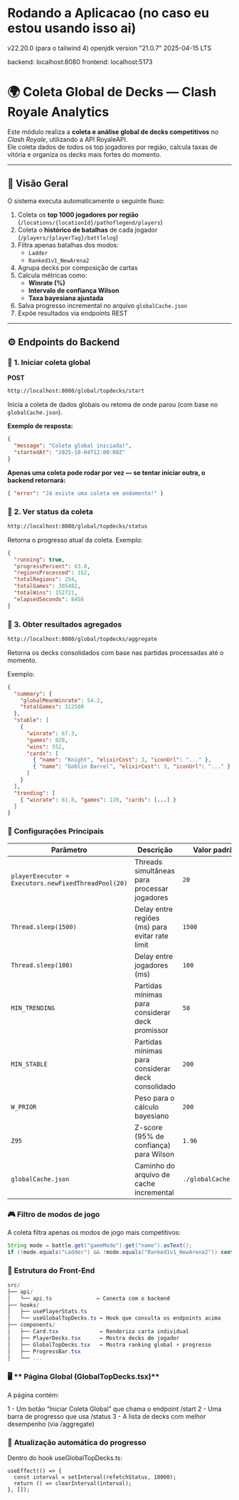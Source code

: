 # Rodando a Aplicacao (no caso eu estou usando isso ai)
   v22.20.0 (para o tailwind 4)
   openjdk version "21.0.7" 2025-04-15 LTS

   backend: localhost:8080
   frontend: localhost:5173

# 🌍 Coleta Global de Decks — Clash Royale Analytics

Este módulo realiza a **coleta e análise global de decks competitivos** no *Clash Royale*, utilizando a API RoyaleAPI.  
Ele coleta dados de todos os top jogadores por região, calcula taxas de vitória e organiza os decks mais fortes do momento.

---

## 🧠 Visão Geral

O sistema executa automaticamente o seguinte fluxo:

1. Coleta os **top 1000 jogadores por região** (`/locations/{locationId}/pathoflegend/players`)
2. Coleta o **histórico de batalhas** de cada jogador (`/players/{playerTag}/battlelog`)
3. Filtra apenas batalhas dos modos:
   - `Ladder`
   - `Ranked1v1_NewArena2`
4. Agrupa decks por composição de cartas
5. Calcula métricas como:
   - **Winrate (%)**
   - **Intervalo de confiança Wilson**
   - **Taxa bayesiana ajustada**
6. Salva progresso incremental no arquivo `globalCache.json`
7. Expõe resultados via endpoints REST

---

## ⚙️ Endpoints do Backend

### 🔹 **1. Iniciar coleta global**

**POST**
```bash
http://localhost:8080/global/topdecks/start
```
Inicia a coleta de dados globais ou retoma de onde parou (com base no `globalCache.json`).

**Exemplo de resposta:**
```json
{
  "message": "Coleta global iniciada!",
  "startedAt": "2025-10-04T12:00:00Z"
}
```
**Apenas uma coleta pode rodar por vez — se tentar iniciar outra, o backend retornará:**
```json
{ "error": "Já existe uma coleta em andamento!" }
```
### 🔹 **2. Ver status da coleta**
```bash
http://localhost:8080/global/topdecks/status
```
Retorna o progresso atual da coleta.
Exemplo:
```json
{
  "running": true,
  "progressPercent": 63.8,
  "regionsProcessed": 162,
  "totalRegions": 254,
  "totalGames": 305482,
  "totalWins": 152721,
  "elapsedSeconds": 8456
}
```
### 🔹 **3. Obter resultados agregados**
```bash
http://localhost:8080/global/topdecks/aggregate
```
Retorna os decks consolidados com base nas partidas processadas até o momento.

Exemplo:
```json
{
  "summary": {
    "globalMeanWinrate": 54.2,
    "totalGames": 312500
  },
  "stable": [
    {
      "winrate": 67.3,
      "games": 820,
      "wins": 552,
      "cards": [
        { "name": "Knight", "elixirCost": 3, "iconUrl": "..." },
        { "name": "Goblin Barrel", "elixirCost": 3, "iconUrl": "..." }
      ]
    }
  ],
  "trending": [
    { "winrate": 61.8, "games": 120, "cards": [...] }
  ]
}
```
### 🔹 **Configurações Principais**
| Parâmetro                                           | Descrição                                         | Valor padrão         |
| --------------------------------------------------- | ------------------------------------------------- | -------------------- |
| `playerExecutor = Executors.newFixedThreadPool(20)` | Threads simultâneas para processar jogadores      | `20`                 |
| `Thread.sleep(1500)`                                | Delay entre regiões (ms) para evitar rate limit   | `1500`               |
| `Thread.sleep(100)`                                 | Delay entre jogadores (ms)                        | `100`                |
| `MIN_TRENDING`                                      | Partidas mínimas para considerar deck promissor   | `50`                 |
| `MIN_STABLE`                                        | Partidas mínimas para considerar deck consolidado | `200`                |
| `W_PRIOR`                                           | Peso para o cálculo bayesiano                     | `200`                |
| `Z95`                                               | Z-score (95% de confiança) para Wilson            | `1.96`               |
| `globalCache.json`                                  | Caminho do arquivo de cache incremental           | `./globalCache.json` |


### 🎮 **Filtro de modos de jogo**
A coleta filtra apenas os modos de jogo mais competitivos:
```java
String mode = battle.get("gameMode").get("name").asText();
if (!mode.equals("Ladder") && !mode.equals("Ranked1v1_NewArena2")) continue;
```
### 🧱 **Estrutura do Front-End**
```csharp
src/
├── api/
│   └── api.ts              ← Conecta com o backend
├── hooks/
│   ├── usePlayerStats.ts
│   └── useGlobalTopDecks.ts ← Hook que consulta os endpoints acima
├── components/
│   ├── Card.tsx             ← Renderiza carta individual
│   ├── PlayerDecks.tsx      ← Mostra decks do jogador
│   ├── GlobalTopDecks.tsx   ← Mostra ranking global + progresso
│   ├── ProgressBar.tsx
│   └── ...
```

### 🖥️ ** Página Global (GlobalTopDecks.tsx)**
A página contém:

1 - Um botão “Iniciar Coleta Global” que chama o endpoint /start
2 - Uma barra de progresso que usa /status
3 - A lista de decks com melhor desempenho (via /aggregate)

### 🧭 **Atualização automática do progresso**
Dentro do hook useGlobalTopDecks.ts:
```tsx
useEffect(() => {
  const interval = setInterval(refetchStatus, 10000);
  return () => clearInterval(interval);
}, []);

```


